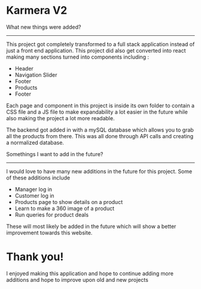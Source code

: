 # Karmera V2
What new things were added?
__________________________
This project got completely transformed to a full stack application instead of just a front end application. This project did also get converted into react making many sections turned into components including : 
- Header
- Navigation Slider
- Footer
- Products
- Footer

Each page and component in this project is inside its own folder to contain a CSS file and a JS file to make expandability a lot easier in the future while also making the project a lot more readable.

The backend got added in with a mySQL database which allows you to grab all the products from there. This was all done through API calls and creating a normalized database.

Somethings I want to add in the future? 
____________________________________
I would love to have many new additions in the future for this project. Some of these additions include 
- Manager log in
- Customer log in
- Products page to show details on a product
- Learn to make a 360 image of a product
- Run queries for product deals

These will most likely be added in the future which will show a better improvement towards this website.



# Thank you!
I enjoyed making this application and hope to continue adding more additions and hope to improve upon old and new projects
